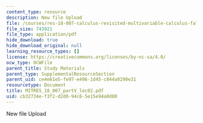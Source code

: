 ```yaml
---
content_type: resource
description: New file Upload
file: /courses/res-18-007-calculus-revisited-multivariable-calculus-fall-2011/cb32734ef3f2d2d094c65e15e94a0d80_MITRES_18_007_partV_lec02.pdf
file_size: 743921
file_type: application/pdf
hide_download: true
hide_download_original: null
learning_resource_types: []
license: https://creativecommons.org/licenses/by-nc-sa/4.0/
ocw_type: OCWFile
parent_title: Study Materials
parent_type: SupplementalResourceSection
parent_uid: ce4e61e5-fe97-e496-1d45-c844a0290e31
resourcetype: Document
title: MITRES_18_007_partV_lec02.pdf
uid: cb32734e-f3f2-d2d0-94c6-5e15e94a0d80
---
```

New file Upload